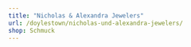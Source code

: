 ```yaml
---
title: "Nicholas & Alexandra Jewelers"
url: /doylestown/nicholas-und-alexandra-jewelers/
shop: Schmuck
---
```

